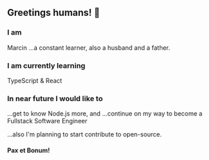 ## Greetings humans! 👋
### I am
Marcin ...a constant learner, also a husband and a father.

### I am currently learning
TypeScript & React

### In near future I would like to 
...get to know Node.js more, and
...continue on my way to become a Fullstack Software Engineer

...also I'm planning to start contribute to open-source.


#### Pax et Bonum!
<!--
**marcindampc/marcindampc** is a ✨ _special_ ✨ repository because its `README.md` (this file) appears on your GitHub profile.

Here are some ideas to get you started:

- 🔭 I’m currently working on ...
- 🌱 I’m currently learning ...
- 👯 I’m looking to collaborate on ...
- 🤔 I’m looking for help with ...
- 💬 Ask me about ...
- 📫 How to reach me: ...
- 😄 Pronouns: ...
- ⚡ Fun fact: ...
-->
